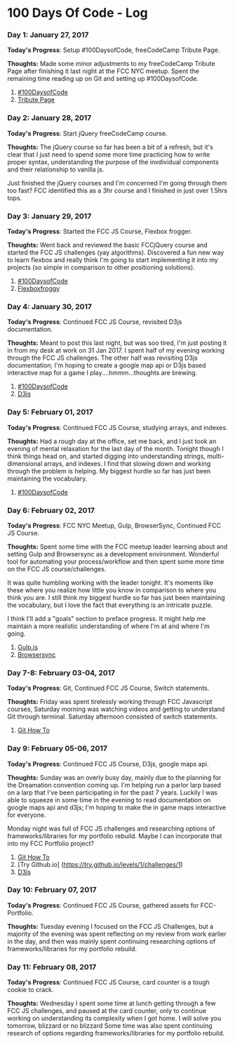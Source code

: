 # 100 Days Of Code - Log

<!-- ORIGINAL CODE -->
<!-- ### Day 1: January 27, 2017 (Example 1)
##### (delete me or comment me out)

**Today's Progress**: Fixed CSS, worked on canvas functionality for the app.

**Thoughts:** I really struggled with CSS, but, overall, I feel like I am slowly getting better at it. Canvas is still new for me, but I managed to figure out some basic functionality.

**Link to work:** [Calculator App](http://www.example.com)

### Day 0: February 30, 2016 (Example 2)
##### (delete me or comment me out)

**Today's Progress**: Fixed CSS, worked on canvas functionality for the app.

**Thoughts**: I really struggled with CSS, but, overall, I feel like I am slowly getting better at it. Canvas is still new for me, but I managed to figure out some basic functionality.

**Link(s) to work**: [Calculator App](http://www.example.com)


### Day 1: June 27, Monday

**Today's Progress**: I've gone through many exercises on FreeCodeCamp.

**Thoughts** I've recently started coding, and it's a great feeling when I finally solve an algorithm challenge after a lot of attempts and hours spent.

**Link(s) to work**
1. [Find the Longest Word in a String](https://www.freecodecamp.com/challenges/find-the-longest-word-in-a-string)
2. [Title Case a Sentence](https://www.freecodecamp.com/challenges/title-case-a-sentence) -->

### Day 1: January 27, 2017
<!-- ##### (delete me or comment me out) -->

**Today's Progress**: Setup #100DaysofCode, freeCodeCamp Tribute Page.

**Thoughts:** Made some minor adjustments to my freeCodeCamp Tribute Page after finishing it last night at the FCC NYC meetup. Spent the remaining time reading up on Git and setting up #100DaysofCode.

1. [#100DaysofCode](https://github.com/nashkell/100-days-of-code)
2. [Tribute Page](https://codepen.io/nashkell/pen/QdvBvr)


### Day 2: January 28, 2017
<!-- ##### (delete me or comment me out) -->

**Today's Progress**: Start jQuery freeCodeCamp course.

**Thoughts:** The jQuery course so far has been a bit of a refresh, but it's clear that I just need to spend some more time practicing how to write proper syntax, understanding the purpose of the invdividual components and their relationship to vanilla js.

Just finished the jQuery courses and I'm concerned I'm going through them too fast? FCC identified this as a 3hr course and I finished in just over 1.5hrs tops. 


### Day 3: January 29, 2017

**Today's Progress**: Started the FCC JS Course, Flexbox frogger.

**Thoughts:** Went back and reviewed the basic FCCjQuery course and started the FCC JS challenges (yay algorithms). Discovered a fun new way to learn flexbox and really think I'm going to start implementing it into my projects (so simple in comparison to other positioning solutions).

1. [#100DaysofCode](https://github.com/nashkell/100-days-of-code)
2. [Flexboxfroggy](http://flexboxfroggy.com/)


### Day 4: January 30, 2017

**Today's Progress**: Continued FCC JS Course, revisited D3js documentation.

**Thoughts:** Meant to post this last night, but was soo tired, I'm just posting it in from my desk at work on 31 Jan 2017. I spent half of my evening working through the FCC JS challenges. The other half was revisiting D3js documentation; I'm hoping to create a google map api or D3js based interactive map for a game I play....hmmm...thoughts are brewing.

1. [#100DaysofCode](https://github.com/nashkell/100-days-of-code)
2. [D3js](https://d3js.org/)


### Day 5: February 01, 2017

**Today's Progress**: Continued FCC JS Course, studying arrays, and indexes.

**Thoughts:** Had a rough day at the office, set me back, and I just took an evening of mental relaxation for the last day of the month. Tonight though I think things head on, and started digging into understanding strings, multi-dimensional arrays, and indexes. I find that slowing down and working through the problem is helping. My biggest hurdle so far has just been maintaining the vocabulary.

1. [#100DaysofCode](https://github.com/nashkell/100-days-of-code)


### Day 6: February 02, 2017

**Today's Progress**: FCC NYC Meetup, Gulp, BrowserSync, Continued FCC JS Course.

**Thoughts:** Spent some time with the FCC meetup leader learning about and setting Gulp and Browsersync as a development environment. Wonderful tool for automating your process/workflow and then spent some more time on the FCC JS course/challenges.

It was quite humbling working with the leader tonight. It's moments like these where you realize how little you know in comparison to where you think you are. I still think my biggest hurdle so far has just been maintaining the vocabulary, but I love the fact that everything is an intricate puzzle. 

I think I'll add a "goals" section to preface progress. It might help me maintain a more realistic understanding of where I'm at and where I'm going.

1. [Gulp.js](http://gulpjs.com/)
2. [Browsersync](https://www.browsersync.io/)


### Day 7-8: February 03-04, 2017

**Today's Progress**: Git, Continued FCC JS Course, Switch statements.

**Thoughts:** Friday was spent tirelessly working through FCC Javascript courses, Saturday morning was watching videos and getting to understand Git through terminal. Saturday afternoon consisted of switch statements.

1. [Git How To](https://githowto.com/)


### Day 9: February 05-06, 2017

**Today's Progress**: Continued FCC JS Course, D3js, google maps api.

**Thoughts:** Sunday was an overly busy day, mainly due to the planning for the Dreamation convention coming up. I'm helping run a parlor larp based on a larp that I've been participating in for the past 7 years. Luckily I was able to squeeze in some time in the evening to read documentation on google maps api and d3js; I'm hoping to make the in game maps interactive for everyone. 

Monday night was full of FCC JS challenges and researching options of frameworks/libraries for my portfolio rebuild. Maybe I can incorporate that into my FCC Portfolio project?

1. [Git How To](https://githowto.com/)
2. [Try Github.io] (https://try.github.io/levels/1/challenges/1)
3. [D3js](https://d3js.org/)


### Day 10: February 07, 2017

**Today's Progress**: Continued FCC JS Course, gathered assets for FCC-Portfolio.

**Thoughts:** Tuesday evening I focused on the FCC JS Challenges, but a majority of the evening was spent reflecting on my review from work earlier in the day, and then was mainly spent continuing researching options of frameworks/libraries for my portfolio rebuild.


### Day 11: February 08, 2017

**Today's Progress**: Continued FCC JS Course, card counter is a tough cookie to crack.

**Thoughts:** Wednesday I spent some time at lunch getting through a few FCC JS challenges, and paused at the card counter, only to continue working on understanding its complexity when I got home. I will solve you tomorrow, blizzard or no blizzard Some time was also spent continuing research of options regarding frameworks/libraries for my portfolio rebuild.


